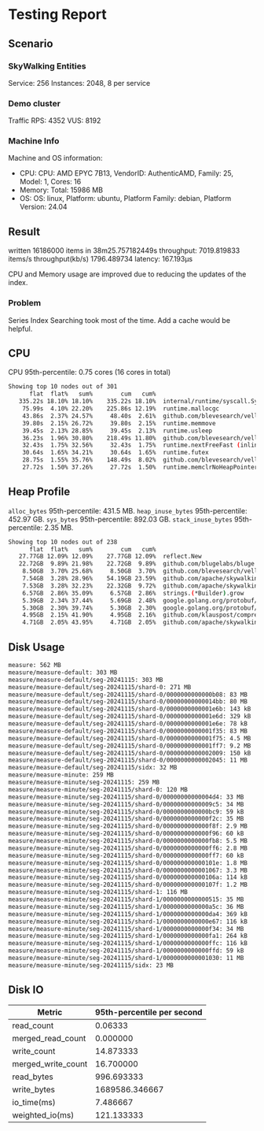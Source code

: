 # Testing Report

## Scenario

### SkyWalking Entities

Service: 256
Instances: 2048, 8 per service

### Demo cluster

Traffic RPS: 4352
VUS: 8192

### Machine Info

Machine and OS information:

- CPU: CPU: AMD EPYC 7B13, VendorID: AuthenticAMD, Family: 25, Model: 1, Cores: 16
- Memory: Total: 15986 MB
- OS: OS: linux, Platform: ubuntu, Platform Family: debian, Platform Version: 24.04

## Result

written 16186000 items in 38m25.757182449s
throughput: 7019.819833 items/s
throughput(kb/s) 1796.489734
latency: 167.193µs

CPU and Memory usage are improved due to reducing the updates of the index.

### Problem

Series Index Searching took most of the time. Add a cache would be helpful.

## CPU

CPU 95th-percentile: 0.75 cores (16 cores in total)

```bash
Showing top 10 nodes out of 301
      flat  flat%   sum%        cum   cum%
   335.22s 18.10% 18.10%    335.22s 18.10%  internal/runtime/syscall.Syscall6
    75.99s  4.10% 22.20%    225.86s 12.19%  runtime.mallocgc
    43.86s  2.37% 24.57%     48.40s  2.61%  github.com/blevesearch/vellum.(*fstStateV1).atSingle
    39.80s  2.15% 26.72%     39.80s  2.15%  runtime.memmove
    39.45s  2.13% 28.85%     39.45s  2.13%  runtime.usleep
    36.23s  1.96% 30.80%    218.49s 11.80%  github.com/blevesearch/vellum.(*FST).get
    32.43s  1.75% 32.56%     32.43s  1.75%  runtime.nextFreeFast (inline)
    30.64s  1.65% 34.21%     30.64s  1.65%  runtime.futex
    28.75s  1.55% 35.76%    148.49s  8.02%  github.com/blevesearch/vellum.(*decoderV1).stateAt
    27.72s  1.50% 37.26%     27.72s  1.50%  runtime.memclrNoHeapPointers
```

## Heap Profile

`alloc_bytes` 95th-percentile: 431.5 MB.
`heap_inuse_bytes` 95th-percentile: 452.97 GB.
`sys_bytes` 95th-percentile: 892.03 GB.
`stack_inuse_bytes` 95th-percentile: 2.35 MB.

```bash
Showing top 10 nodes out of 238
      flat  flat%   sum%        cum   cum%
   27.77GB 12.09% 12.09%    27.77GB 12.09%  reflect.New
   22.72GB  9.89% 21.98%    22.72GB  9.89%  github.com/blugelabs/bluge.Identifier.Term
    8.50GB  3.70% 25.68%     8.50GB  3.70%  github.com/blevesearch/vellum.(*decoderV1).stateAt
    7.54GB  3.28% 28.96%    54.19GB 23.59%  github.com/apache/skywalking-banyandb/test/stress/istio.ReadAndWriteFromFile.func4
    7.53GB  3.28% 32.23%    22.32GB  9.72%  github.com/apache/skywalking-banyandb/banyand/measure.(*writeCallback).handle
    6.57GB  2.86% 35.09%     6.57GB  2.86%  strings.(*Builder).grow
    5.39GB  2.34% 37.44%     5.69GB  2.48%  google.golang.org/protobuf/proto.MarshalOptions.marshal
    5.30GB  2.30% 39.74%     5.30GB  2.30%  google.golang.org/protobuf/internal/encoding/json.(*Decoder).parseString
    4.95GB  2.15% 41.90%     4.95GB  2.16%  github.com/klauspost/compress/s2.encodeBlockBetter
    4.71GB  2.05% 43.95%     4.71GB  2.05%  github.com/apache/skywalking-banyandb/banyand/measure.fastFieldAppend
```

## Disk Usage

```bash
measure: 562 MB
measure/measure-default: 303 MB
measure/measure-default/seg-20241115: 303 MB
measure/measure-default/seg-20241115/shard-0: 271 MB
measure/measure-default/seg-20241115/shard-0/0000000000000b08: 83 MB
measure/measure-default/seg-20241115/shard-0/00000000000014bb: 80 MB
measure/measure-default/seg-20241115/shard-0/0000000000001e6b: 143 kB
measure/measure-default/seg-20241115/shard-0/0000000000001e6d: 329 kB
measure/measure-default/seg-20241115/shard-0/0000000000001e6e: 78 kB
measure/measure-default/seg-20241115/shard-0/0000000000001f35: 83 MB
measure/measure-default/seg-20241115/shard-0/0000000000001f75: 4.5 MB
measure/measure-default/seg-20241115/shard-0/0000000000001ff7: 9.2 MB
measure/measure-default/seg-20241115/shard-0/0000000000002009: 150 kB
measure/measure-default/seg-20241115/shard-0/0000000000002045: 11 MB
measure/measure-default/seg-20241115/sidx: 32 MB
measure/measure-minute: 259 MB
measure/measure-minute/seg-20241115: 259 MB
measure/measure-minute/seg-20241115/shard-0: 120 MB
measure/measure-minute/seg-20241115/shard-0/00000000000004d4: 33 MB
measure/measure-minute/seg-20241115/shard-0/00000000000009c5: 34 MB
measure/measure-minute/seg-20241115/shard-0/0000000000000bc9: 59 kB
measure/measure-minute/seg-20241115/shard-0/0000000000000f2c: 35 MB
measure/measure-minute/seg-20241115/shard-0/0000000000000f8f: 2.9 MB
measure/measure-minute/seg-20241115/shard-0/0000000000000f96: 60 kB
measure/measure-minute/seg-20241115/shard-0/0000000000000fb8: 5.5 MB
measure/measure-minute/seg-20241115/shard-0/0000000000000ff6: 2.8 MB
measure/measure-minute/seg-20241115/shard-0/0000000000000ff7: 60 kB
measure/measure-minute/seg-20241115/shard-0/000000000000101e: 1.8 MB
measure/measure-minute/seg-20241115/shard-0/0000000000001067: 3.3 MB
measure/measure-minute/seg-20241115/shard-0/000000000000106a: 114 kB
measure/measure-minute/seg-20241115/shard-0/000000000000107f: 1.2 MB
measure/measure-minute/seg-20241115/shard-1: 116 MB
measure/measure-minute/seg-20241115/shard-1/0000000000000515: 35 MB
measure/measure-minute/seg-20241115/shard-1/0000000000000a5c: 36 MB
measure/measure-minute/seg-20241115/shard-1/0000000000000da4: 369 kB
measure/measure-minute/seg-20241115/shard-1/0000000000000e67: 116 kB
measure/measure-minute/seg-20241115/shard-1/0000000000000f34: 34 MB
measure/measure-minute/seg-20241115/shard-1/0000000000000fa1: 264 kB
measure/measure-minute/seg-20241115/shard-1/0000000000000ffc: 116 kB
measure/measure-minute/seg-20241115/shard-1/0000000000000ffd: 59 kB
measure/measure-minute/seg-20241115/shard-1/0000000000001030: 11 MB
measure/measure-minute/seg-20241115/sidx: 23 MB
```

## Disk IO

| Metric              | 95th-percentile per second |
|---------------------|----------------------------|
| read_count          | 0.06333                    |
| merged_read_count   | 0.000000                   |
| write_count         | 14.873333                  |
| merged_write_count  | 16.700000                  |
| read_bytes          | 996.693333                 |
| write_bytes         | 1689586.346667             |
| io_time(ms)         | 7.486667                   |
| weighted_io(ms)     | 121.133333                 |
